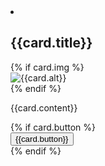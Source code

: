 
<li class="usa-card {{page.columns | default: 'tablet:grid-col-4'}}">
  <div class="usa-card__container">
    <div class="usa-card__header">
      <h2 class="usa-card__heading">{{card.title}}</h2>
    </div>
    {% if card.img %}
        <div class="usa-card__media {{card.media-class}}">
            <div class="usa-card__img">
            <img
                src="{{card.img}}"
                alt="{{card.alt}}"
            />
            </div>
        </div>
    {% endif %}
  <div class="usa-card__body">
    <p>
      {{card.content}}
    </p>
  </div>
  {% if card.button %}
  <div class="usa-card__footer">
    <button class="usa-button">{{card.button}}</button>
  </div>
  {% endif %}
</div>
</li>